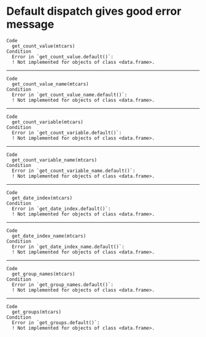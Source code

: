# Default dispatch gives good error message

    Code
      get_count_value(mtcars)
    Condition
      Error in `get_count_value.default()`:
      ! Not implemented for objects of class <data.frame>.

---

    Code
      get_count_value_name(mtcars)
    Condition
      Error in `get_count_value_name.default()`:
      ! Not implemented for objects of class <data.frame>.

---

    Code
      get_count_variable(mtcars)
    Condition
      Error in `get_count_variable.default()`:
      ! Not implemented for objects of class <data.frame>.

---

    Code
      get_count_variable_name(mtcars)
    Condition
      Error in `get_count_variable_name.default()`:
      ! Not implemented for objects of class <data.frame>.

---

    Code
      get_date_index(mtcars)
    Condition
      Error in `get_date_index.default()`:
      ! Not implemented for objects of class <data.frame>.

---

    Code
      get_date_index_name(mtcars)
    Condition
      Error in `get_date_index_name.default()`:
      ! Not implemented for objects of class <data.frame>.

---

    Code
      get_group_names(mtcars)
    Condition
      Error in `get_group_names.default()`:
      ! Not implemented for objects of class <data.frame>.

---

    Code
      get_groups(mtcars)
    Condition
      Error in `get_groups.default()`:
      ! Not implemented for objects of class <data.frame>.

